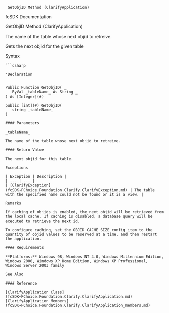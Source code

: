 ﻿     GetObjID Method (ClarifyApplication)                                                   

fcSDK Documentation

GetObjID Method (ClarifyApplication)

The name of the table whose next objid to retreive.

Gets the next objid for the given table

Syntax

```vbnet
```csharp

'Declaration
 

Public Function GetObjID( _
   ByVal _tableName_ As String _
) As [Integer](#)

public [int](#) GetObjID( 
   string _tableName_
)

#### Parameters

_tableName_

The name of the table whose next objid to retreive.

#### Return Value

The next objid for this table.

Exceptions

| Exception | Description |
| --- | --- |
| [ClarifyException](fcSDK~FChoice.Foundation.Clarify.ClarifyException.md) | The table with the specified name could not be found or it is a view. |

Remarks

If caching of objids is enabled, the next objid will be retrieved from the local cache. If caching is disabled, a database query will be executed to retrieve the next id.

To configure caching, set the OBJID_CACHE_SIZE config item to the quantity of objid values to be reserved at a time, and then restart the application.

#### Requirements

**Platforms:** Windows 98, Windows NT 4.0, Windows Millennium Edition, Windows 2000, Windows XP Home Edition, Windows XP Professional, Windows Server 2003 family

See Also

#### Reference

[ClarifyApplication Class](fcSDK~FChoice.Foundation.Clarify.ClarifyApplication.md)  
[ClarifyApplication Members](fcSDK~FChoice.Foundation.Clarify.ClarifyApplication_members.md)